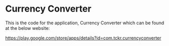 Currency Converter
==================

This is the code for the application, Currency Converter which can be found at the below website:

https://play.google.com/store/apps/details?id=com.tckr.currencyconverter
